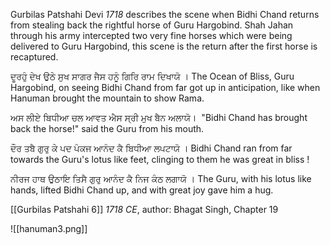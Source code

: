 
Gurbilas Patshahi Devi *1718* describes the scene when Bidhi Chand returns from stealing back the rightful horse of Guru Hargobind. Shah Jahan through his army intercepted two very fine horses which were being delivered to Guru Hargobind, this scene is the return after the first horse is recaptured.

ਦੂਰਹੁੰ ਦੇਖ ਉਠੇ ਸੁਖ ਸਾਗਰ ਜੈਸ ਹਨੂੰ ਗਿਰਿ ਰਾਮ ਦਿਖਾਯੋ ।
The Ocean of Bliss, Guru Hargobind, on seeing Bidhi Chand from far got up in anticipation, like when Hanuman brought the mountain to show Rama.

ਅਸ ਲੀਏ ਬਿਧੀਆ ਚਲ ਆਵਤ ਐਸ ਸ੍ਰੀ ਮੁਖ ਬੈਨ ਅਲਾਯੋ। 
"Bidhi Chand has brought back the horse!" said the Guru from his mouth.

ਦੌਰ ਤਬੈ ਗੁਰੁ ਕੇ ਪਦ ਪੰਕਜ ਆਨੰਦ ਕੈ ਬਿਧੀਆ ਲਪਟਾਯੋ ।
Bidhi Chand ran from far towards the Guru's lotus like feet, clinging to them he was great in bliss !

ਨੀਰਜ ਹਾਥ ਉਠਾਇ ਤਿਸੈ ਗੁਰੁ ਆਨੰਦ ਕੈ ਨਿਜ ਕੰਠ ਲਗਾਯੋ ।
The Guru, with his lotus like hands, lifted Bidhi Chand up, and with great joy gave him a hug.

[[Gurbilas Patshahi 6]] *1718 CE*, author: Bhagat Singh, Chapter 19

![[hanuman3.png]]
